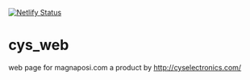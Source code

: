 [![Netlify Status](https://api.netlify.com/api/v1/badges/d0d64759-eb50-47e2-ab3c-a954eaa97090/deploy-status)](https://app.netlify.com/sites/magnaposi/deploys)
# cys_web
web page for magnaposi.com a product by http://cyselectronics.com/
